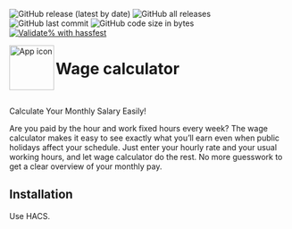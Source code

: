 <!-- markdownlint-disable MD041 -->
![GitHub release (latest by date)](https://img.shields.io/github/v/release/kgn3400/wage_calculator)
![GitHub all releases](https://img.shields.io/github/downloads/kgn3400/wage_calculator/total)
![GitHub last commit](https://img.shields.io/github/last-commit/kgn3400/wage_calculator)
![GitHub code size in bytes](https://img.shields.io/github/languages/code-size/kgn3400/wage_calculator)
[![Validate% with hassfest](https://github.com/kgn3400/wage_calculator/workflows/Validate%20with%20hassfest/badge.svg)](https://github.com/kgn3400/wage_calculator/actions/workflows/hassfest.yaml)

<img align="left" width="80" height="80" src="https://kgn3400.github.io/wage_calculator/assets/icon@2x.png" alt="App icon">

# Wage calculator

<br/>

Calculate Your Monthly Salary Easily!

Are you paid by the hour and work fixed hours every week? The wage  calculator makes it easy to see exactly what you’ll earn even when public holidays affect your schedule. Just enter your hourly rate and your usual working hours, and let wage calculator do the rest. No more guesswork to get a clear overview of your monthly pay.

## Installation

Use HACS.
